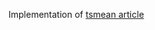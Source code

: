 Implementation of [tsmean article](https://www.tsmean.com/articles/how-to-write-a-typescript-library/)